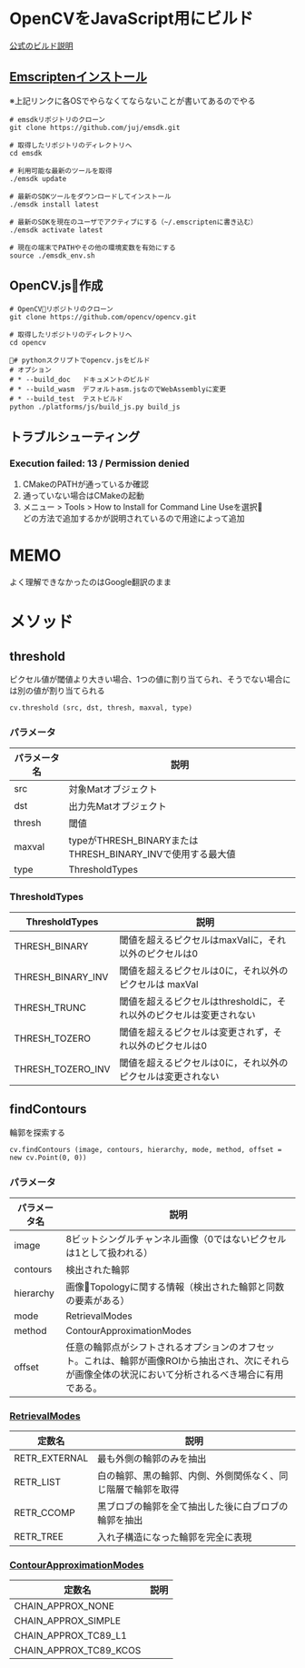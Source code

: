 # OpenCVをJavaScript用にビルド

[公式のビルド説明](https://docs.opencv.org/3.4.1/d4/da1/tutorial_js_setup.html)

## [Emscriptenインストール](https://kripken.github.io/emscripten-site/docs/getting_started/downloads.html)
※上記リンクに各OSでやらなくてならないことが書いてあるのでやる

```
# emsdkリポジトリのクローン
git clone https://github.com/juj/emsdk.git

# 取得したリポジトリのディレクトリへ
cd emsdk

# 利用可能な最新のツールを取得
./emsdk update

# 最新のSDKツールをダウンロードしてインストール
./emsdk install latest

# 最新のSDKを現在のユーザでアクティブにする（~/.emscriptenに書き込む）
./emsdk activate latest

# 現在の端末でPATHやその他の環境変数を有効にする
source ./emsdk_env.sh
```

## OpenCV.js作成

```
# OpenCVリポジトリのクローン
git clone https://github.com/opencv/opencv.git

# 取得したリポジトリのディレクトリへ
cd opencv

# pythonスクリプトでopencv.jsをビルド
# オプション
# * --build_doc   ドキュメントのビルド
# * --build_wasm  デフォルトasm.jsなのでWebAssemblyに変更
# * --build_test  テストビルド
python ./platforms/js/build_js.py build_js
```

## トラブルシューティング

### Execution failed: 13 / Permission denied
1. CMakeのPATHが通っているか確認
1. 通っていない場合はCMakeの起動
1. メニュー > Tools > How to Install for Command Line Useを選択<br>
   どの方法で追加するかが説明されているので用途によって追加

# MEMO
よく理解できなかったのはGoogle翻訳のまま

# メソッド
## threshold

ピクセル値が閾値より大きい場合、1つの値に割り当てられ、そうでない場合には別の値が割り当てられる


```
cv.threshold (src, dst, thresh, maxval, type)
```

### パラメータ

| パラメータ名 | 説明 |
| -- | -- |
| src | 対象Matオブジェクト |
| dst | 出力先Matオブジェクト |
| thresh | 閾値 |
| maxval | typeがTHRESH_BINARYまたはTHRESH_BINARY_INVで使用する最大値 |
| type | ThresholdTypes |


### ThresholdTypes

| ThresholdTypes | 説明 |
| -- | -- |
| THRESH_BINARY | 閾値を超えるピクセルはmaxValに，それ以外のピクセルは0 |
| THRESH_BINARY_INV | 閾値を超えるピクセルは0に，それ以外のピクセルは maxVal |
| THRESH_TRUNC | 閾値を超えるピクセルはthresholdに，それ以外のピクセルは変更されない |
| THRESH_TOZERO | 閾値を超えるピクセルは変更されず，それ以外のピクセルは0 |
| THRESH_TOZERO_INV | 閾値を超えるピクセルは0に，それ以外のピクセルは変更されない |


## findContours

輪郭を探索する

```
cv.findContours (image, contours, hierarchy, mode, method, offset = new cv.Point(0, 0))
```

### パラメータ

| パラメータ名 | 説明 |
| -- | -- |
| image | 8ビットシングルチャンネル画像（0ではないピクセルは1として扱われる） |
| contours | 検出された輪郭 |
| hierarchy | 画像Topologyに関する情報（検出された輪郭と同数の要素がある） |
| mode | RetrievalModes |
| method | ContourApproximationModes |
| offset | 任意の輪郭点がシフトされるオプションのオフセット。これは、輪郭が画像ROIから抽出され、次にそれらが画像全体の状況において分析されるべき場合に有用である。 |

### [RetrievalModes](https://docs.opencv.org/3.4.1/d3/dc0/group__imgproc__shape.html#ga819779b9857cc2f8601e6526a3a5bc71)

| 定数名 | 説明 |
| -- | -- |
| RETR_EXTERNAL | 最も外側の輪郭のみを抽出 |
| RETR_LIST | 白の輪郭、黒の輪郭、内側、外側関係なく、同じ階層で輪郭を取得 |
| RETR_CCOMP | 黒ブロブの輪郭を全て抽出した後に白ブロブの輪郭を抽出 |
| RETR_TREE | 入れ子構造になった輪郭を完全に表現 |

### [ContourApproximationModes](https://docs.opencv.org/3.4.1/d3/dc0/group__imgproc__shape.html#ga4303f45752694956374734a03c54d5ff)

| 定数名 | 説明 |
| -- | -- |
| CHAIN_APPROX_NONE |  |
| CHAIN_APPROX_SIMPLE |  |
| CHAIN_APPROX_TC89_L1 |  |
| CHAIN_APPROX_TC89_KCOS |  |
